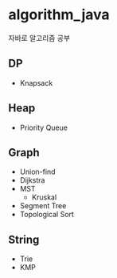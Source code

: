 # algorithm_java  
자바로 알고리즘 공부    
## DP  
 - Knapsack  
## Heap 
 - Priority Queue  
## Graph  
 - Union-find  
 - Dijkstra  
 - MST  
   - Kruskal  
 - Segment Tree  
 - Topological Sort  
## String
 - Trie  
 - KMP  
